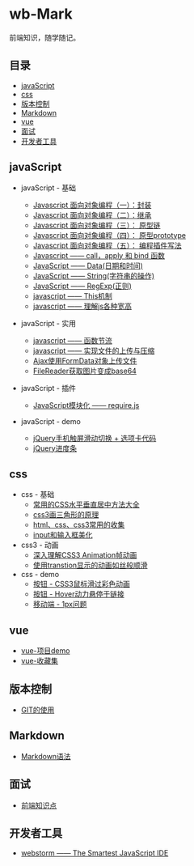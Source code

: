 # wb-Mark

前端知识，随学随记。

## 目录

- [javaScript](#javaScript)
- [css](#css)
- [版本控制](#版本控制)
- [Markdown](#Markdown)
- [vue](#vue)
- [面试](#面试)
- [开发者工具](#开发者工具)


## javaScript
- javaScript - 基础
  - [Javascript 面向对象编程（一）：封装](./Marklist/NO.02/list-5)
  - [Javascript 面向对象编程（二）：继承](./Marklist/NO.02/list-2)
  - [Javascript 面向对象编程（三）： 原型链](./Marklist/NO.02/list-3)
  - [Javascript 面向对象编程（四）： 原型prototype](./Marklist/NO.02/list-6 )
  - [Javascript 面向对象编程（五）： 编程插件写法](./Marklist/NO.02/list-8 )
  - [Javascript —— call，apply 和 bind 函数](./Marklist/NO.02/list-4)
  - [JavaScript —— Data(日期和时间)](./Marklist/NO.01)
  - [JavaScript —— String(字符串的操作)](./Marklist/NO.09)
  - [JavaScript —— RegExp(正则)](./Marklist/NO.10)
  - [javascript —— This机制](./Marklist/NO.02/list-1)
  - [javascript —— 理解js各种宽高](./Marklist/NO.02/list-7)

- javaScript - 实用
  -  [javascript ——  函数节流](./Marklist/NO.13/list-1)  
  -  [javascript ——  实现文件的上传与压缩](./Marklist/NO.13/list-2) 
  -  [Ajax使用FormData对象上传文件](./Marklist/NO.14/list-5)  
  -  [FileReader获取图片变成base64](./Marklist/NO.14/list-6)
- javaScript - 插件
  - [JavaScript模块化 —— require.js ](./Marklist/NO.06/list-1)  
- javaScript - demo
  - [jQuery手机触屏滑动切换 + 选项卡代码](https://liangweibiao.github.io/v-mark/Marklist/NO.07/list-1/index.html)
  - [jQuery进度条](https://liangweibiao.github.io/v-mark/Marklist/NO.07/list-2/index.html)

## css
- css - 基础
  - [常用的CSS水平垂直居中方法大全](./Marklist/NO.14/list-3)
  - [ css3画三角形的原理 ](./Marklist/NO.07/list-7)
  - [ html、css、css3常用的收集](./Marklist/NO.14/list-1)
  - [input和输入框美化](./Marklist/NO.14/list-4)
-   css3 - 动画
    - [深入理解CSS3 Animation帧动画](./Marklist/NO.07/list-5)
    - [使用transtion显示的动画如丝般顺滑](./Marklist/NO.07/list-6)
-   css - demo
    - [按钮 - CSS3鼠标滑过彩色动画](https://liangweibiao.github.io/v-mark/Marklist/NO.07/list-3/index.html)
    - [按钮 - Hover动力悬停于链接](http://ianlunn.github.io/Hover/)
    - [移动端 - 1px问题](https://liangweibiao.github.io/v-mark/Marklist/NO.07/list-4/index.html)
## vue
   - [vue-项目demo](./Marklist/NO.12/list-1)
   - [vue-收藏集](https://segmentfault.com/a/1190000009392936)
## 版本控制
   - [GIT的使用](./Marklist/NO.05)


## Markdown
  - [Markdown语法](./Marklist/NO.04)

## 面试
 - [前端知识点](./Marklist/NO.11/list-1)

## 开发者工具
- [webstorm —— The Smartest JavaScript IDE](./Marklist/NO.08)
